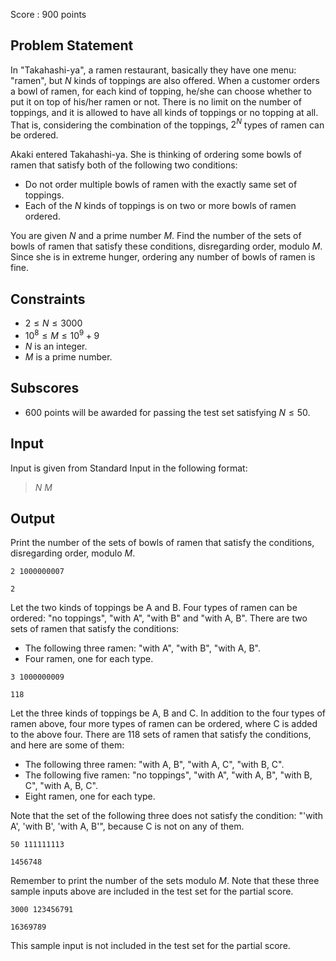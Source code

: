 Score : $900$ points

## Problem Statement

In "Takahashi-ya", a ramen restaurant, basically they have one menu: "ramen", but $N$ kinds of toppings are also offered. When a customer orders a bowl of ramen, for each kind of topping, he/she can choose whether to put it on top of his/her ramen or not. There is no limit on the number of toppings, and it is allowed to have all kinds of toppings or no topping at all. That is, considering the combination of the toppings, $2^N$ types of ramen can be ordered.

Akaki entered Takahashi-ya. She is thinking of ordering some bowls of ramen that satisfy both of the following two conditions:

- Do not order multiple bowls of ramen with the exactly same set of toppings.
- Each of the $N$ kinds of toppings is on two or more bowls of ramen ordered.

You are given $N$ and a prime number $M$. Find the number of the sets of bowls of ramen that satisfy these conditions, disregarding order, modulo $M$. Since she is in extreme hunger, ordering any number of bowls of ramen is fine.

## Constraints

- $2 \leq N \leq 3000$
- $10^8 \leq M \leq 10^9 + 9$
- $N$ is an integer.
- $M$ is a prime number.

## Subscores

- $600$ points will be awarded for passing the test set satisfying $N \leq 50$.

## Input

Input is given from Standard Input in the following format:

> $N$ $M$

## Output

Print the number of the sets of bowls of ramen that satisfy the conditions, disregarding order, modulo $M$.

```input1
2 1000000007
```

```output1
2
```

Let the two kinds of toppings be A and B. Four types of ramen can be ordered: "no toppings", "with A", "with B" and "with A, B". There are two sets of ramen that satisfy the conditions:

- The following three ramen: "with A", "with B", "with A, B".
- Four ramen, one for each type.

```input2
3 1000000009
```

```output2
118
```

Let the three kinds of toppings be A, B and C. In addition to the four types of ramen above, four more types of ramen can be ordered, where C is added to the above four. There are $118$ sets of ramen that satisfy the conditions, and here are some of them:

- The following three ramen: "with A, B", "with A, C", "with B, C".
- The following five ramen: "no toppings", "with A", "with A, B", "with B, C", "with A, B, C".
- Eight ramen, one for each type.

Note that the set of the following three does not satisfy the condition: "'with A', 'with B', 'with A, B'", because C is not on any of them.

```input3
50 111111113
```

```output3
1456748
```

Remember to print the number of the sets modulo $M$. Note that these three sample inputs above are included in the test set for the partial score.

```input4
3000 123456791
```

```output4
16369789
```

This sample input is not included in the test set for the partial score.